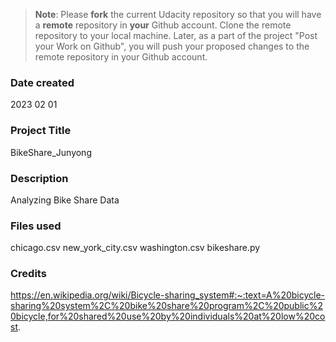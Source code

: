 >**Note**: Please **fork** the current Udacity repository so that you will have a **remote** repository in **your** Github account. Clone the remote repository to your local machine. Later, as a part of the project "Post your Work on Github", you will push your proposed changes to the remote repository in your Github account.

### Date created
2023 02 01

### Project Title
BikeShare_Junyong

### Description
Analyzing Bike Share Data

### Files used
chicago.csv new_york_city.csv washington.csv bikeshare.py

### Credits
https://en.wikipedia.org/wiki/Bicycle-sharing_system#:~:text=A%20bicycle-sharing%20system%2C%20bike%20share%20program%2C%20public%20bicycle,for%20shared%20use%20by%20individuals%20at%20low%20cost.

